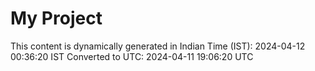 # My Project

This content is dynamically generated in Indian Time (IST): 2024-04-12 00:36:20 IST
Converted to UTC: 2024-04-11 19:06:20 UTC
